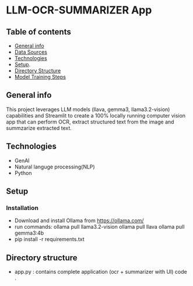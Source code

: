 # LLM-OCR-SUMMARIZER App

## Table of contents
* [General info](#general-info)
* [Data Sources](#data-sources)
* [Technologies](#technologies)
* [Setup](#setup).
* [Directory Structure](#directory-structure)
* [Model Training Steps](#model-training-steps)

## General info
This project leverages LLM models (llava, gemma3, llama3.2-vision) capabilities and Streamlit to create a 100% locally running computer vision app that can perform OCR, extract structured text from the image and summzarize extracted text.

## Technologies
* GenAI
* Natural languge processing(NLP)
* Python

## Setup
### Installation 
* Download and install Ollama from https://ollama.com/
* run commands: 
    ollama pull llama3.2-vision
    ollama pull llava
    ollama pull gemma3:4b
* pip install -r requirements.txt

## Directory structure
* app.py : contains complete application (ocr + summarizer with UI) code .
